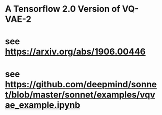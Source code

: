 # A Tensorflow 2.0 Version of VQ-VAE-2

# see https://arxiv.org/abs/1906.00446
# see https://github.com/deepmind/sonnet/blob/master/sonnet/examples/vqvae_example.ipynb

